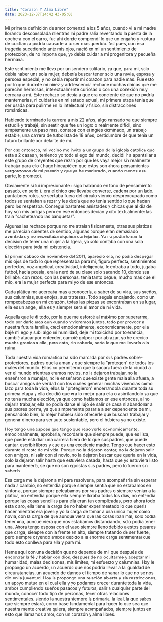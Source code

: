 ```yaml
---
title: "Corazon Y Alma Libre"
date: 2023-12-07T14:42:43-05:00
---
```


Mi primera definición de amor comenzó a los 5 años, cuando vi a mi madre llorando desconsolada mientras mi padre salía reventando la puerta de la cochera con el carro, fue ahi donde comprendí lo que un engaño y ruptura de confianza podria causarle a tu ser mas querido. Asi pues, con esa tragedia sucediendo ante mis ojos, nació en mi un sentimiento de proteccíon, de no importa que, yo debía cuidar a mi progenitora y pequeña hermana.

Este sentimiento me llevo por un sendero solitario, ya que, para mi, solo debía haber una sola mujer, debería buscar tener solo una novia, esposa y persona especial, y no debia repartir mi corazon para nadie mas. Fue esto por lo que durante mi niñez y adolescencia rechace muchas chicas que me parecían hermosas, intelectualmente curiosas o con una conexión muy cercana a mi. Este rechazo se debía a que era conciente de que no podría manternerlas, ni cuidarlas en mi estado actual, mi primera etapa tenia que ser usada para pulirme en lo intelectual y fisico, sin distracciones románticas.

Habiendo terminado la carrera a mis 22 años, algo cansado ya que siempre estudié y trabajé, sin sentir que fue un logro o realmente dificil, sino simplemente un paso mas, contaba con el inglés dominado, un trabajo estable, una carrera de futbolista de 18 años, certidumbre de que tenia un futuro brillante por delante de mi. 

Por ese entonces, mi vecino me invito a un grupo de la iglesia catolica que esta a 2 casas y, teniendo yo todo el ego del mundo, decidi ir a apantallar a este grupo de creyentes que rezan por que les vaya mejor sin realmente trabajar para ello ( hago hincapié en que estos son ahora pensamientos vergonzosos de mi pasado y que ya he madurado, cuando menos esa parte, lo prometo).

Obviamente si fui impresionante ( sigo hablando en tono de pensamiento pasado, en serio ), era el chico que llevaba converse, cadena por un lado, pantalones rotos, se sentaba fuera del circulo viendo despreocupado como todos se sentaban a rezar y les decía que no tenia sentido lo que hacían pero los respetaba. Conseguí bastantes amistades y chicas que al dia de hoy son mis amigas pero en ese entonces decian y cito textualmente:  las traia "cacheteando las banquetas".

Algunas las rechace porque no me atraian fisicamente, otras sus platicas me parecian carentes de sentido, algunas porque eran demasiado aventadas y no necesitaba siquiera cortejarlas. Yo no podia tomar la decision de tener una mujer a la ligera, yo solo contaba con una sola elección para toda mi existencia.

El primer sabado de noviembre del 2011, apareció ella, no podía despegar mis ojos de todo lo que representaba para mi, figura perfecta, sentimientos perfectos, voz angelical, creatividad, inteligencia, le entraba a todo, jugaba futbol, hacia poesía, era la nerd de su clase solo sacando 10, donde sea brillaba, con rezos, con las personas, tenia tanto pegue, mucho mas que el mio, era la mujer perfecta para mi yo de ese entonces.

Cada plática me acercaba mas a conocerla, a saber de su vida, sus sueños, sus calumnias, sus enojos, sus triztesas. Todo seguía encajando, como un rompecabezas en mi corazón, todas las piezas se encontraban en su lugar, ella es un  angel, ella es y siempre sera el amor de mi vida. 

Aquella que le di todo, por la que me esforcé al máximo por superarme, todo por darle mas aun cuando vivieramos juntos, todo por proveer a nuestra futura familia, crecí emocionalmente, economicamente, por ella bajé mi ego y subi algo mi humildad, deje mi toxicidad por tolerancia, cambié atacar por entender, cambié golpear por abrazar, yo he crecido mucho gracias a ella, pero esto, sin saberlo, sería lo que me llevaría a la ruina.

Toda nuestra vida romantica ha sido marcada por sus padres sobre-protectores, padres que la aman y que siempre la "protegen" de todos los males del mundo. Ellos no permitieron que la sacara fuera de la ciudad a ver el mundo mientras eramos novios, no la dejaron trabajar, no la enseñaron a manejar, no le enseñaron que existe gente mala alla afuera, a buscar amigos de verdad con los cuales generar muchas vivencias como lazo para toda la vida, ellos la "protegieron" encerrandola durante toda su primera etapa y ella decidió que era lo mejor para ella o asimilandolo ya que no tenia mucha elección, ya que como hablamos en ese entonces, al no dejarla trabajar, ella no podía darse el lujo de salir de casa ni abandonar a sus padres por mi, ya que simplemente pasaría a ser dependiente de mi, pensandolo bien, lo mejor hubiera sido ofrecerle que buscara trabajar y generar dinero para ser auto sustentable, pero el hubiera ya no existe.

Hoy tengo una esposa que tengo que resolverle economicamente, emocionalmente, aprobarla, recordarle que siempre puede, que es lista, que puede estudiar una carrera fuera de lo que sus padres, que puede cantar, escribir libros y que es una excelente madre. Tengo que hacer esto durante el resto de mi vida. Porque no la dejaron cantar, no la dejaron salir con amigos, ni salir con el novio, no la dejaron buscar que queria en la vida, solo la dejaron salir hasta que estuviera casada, hasta que yo estuviera listo para mantenerla, se que no son egoistas sus padres, pero lo fueron sin saberlo.

Esa carga me la dejaron a mi para resolverla, para acompañarla sin esperar nada a cambio, no entendia porque siempre sentía que no estabamos en sintonia, porque siempre peleabamos por sus padres o siempre venian a la plática, no entendia porque ella siempre lloraba todos los dias, no entendia porque las cosas sencillas para ella eran tan complicadas, pero ahora todo esta claro, ella tiene la carga de no haber experimentado lo que queria hacer mientras era joven y yo la carga de tomar a una unica mujer como novia, con la carga de que aunque viera que las cosas iban mal, solo podía tener una, aunque viera que nos estabamos distanciando, solo podía tener una. Ahora tengo esposa con el vaso siempre lleno debido a estos pesares que carga, siempre con la frente en alto, siempre tratando de ser fuerte, pero siempre cayendo ambos debido a la enorme carga sentimental que todo esto conlleva para ella y para mi.

Heme aqui con una decisión que no depende de mi, que después de encontrar la fé y hablar con dios, despues de no ocultarme y aceptar mi humanidad, malas decisiones, mis limites, mi esfuerzo y calumnias. Hoy le propongo un acuerdo, un acuerdo que nos podría llevar a la igualdad de circunstancias, un acuerdo de darnos el tiempo de sanar lo que no se nos dio en la juventud. Hoy le propongo una relación abierta y sin restricciones, un apoyo mutuo en el cual ella y yo podamos crecer durante toda la vida, ambos cumpliendo sueños pasados y futuros, salir a cualquier parte del mundo, conocer todo tipo de personas, tener otras relaciones sentimentales, siendo la nuestra siempre la primaria, la leal, la que sabes que siempre estará, como base fundamental para hacer lo que sea que nuestra mente creativa quiera, siempre acompañados, siempre juntos en esto que llamamos amor, con un corazón y alma libres.